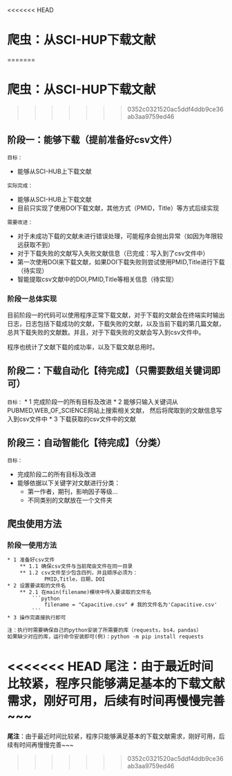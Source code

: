 <<<<<<< HEAD
# 爬虫：从SCI-HUP下载文献
=======
# 爬虫：从SCI-HUP下载文献 
>>>>>>> 0352c0321520ac5ddf4ddb9ce36ab3aa9759ed46

## 阶段一：能够下载（提前准备好csv文件）

`目标：`

* 能够从SCI-HUB上下载文献

`实际完成：`

   * 能够从SCI-HUB上下载文献
* 目前只实现了使用DOI下载文献，其他方式（PMID，Title）等方式后续实现

`需要改进：`

   * 对于未成功下载的文献未进行错误处理，可能程序会抛出异常（如因为年限较远获取不到）
*  对于下载失败的文献写入失败文献信息（已完成：写入到了csv文件中）
*  第一次使用DOI来下载文献，如果DOI下载失败则尝试使用PMID,Title进行下载（待实现）
*  智能提取csv文献中的DOI,PMID,Title等相关信息（待实现）

### 阶段一总体实现

目前阶段一的代码可以使用程序正常下载文献，对于下载的文献会在终端实时输出日志，日志包括下载成功的文献，下载失败的文献，以及当前下载的第几篇文献，总共下载失败的文献数。并且，对于下载失败的文献会写入到csv文件中。

程序也统计了文献下载的成功率，以及下载文献总用时。




## 阶段二：下载自动化【待完成】（只需要数组关键词即可）

`目标：`
    * 1 完成阶段一的所有目标及改进
        * 2 能够只输入关键词从PUBMED,WEB_OF_SCIENCE网站上搜索相关文献，
          然后将爬取到的文献信息写入到csv文件中
        * 3 下载获取的csv文件中的文献


## 阶段三：自动智能化【待完成】（分类）

`目标：`

* 完成阶段二的所有目标及改进
* 能够依据以下关键字对文献进行分类：
  * 第一作者，期刊，影响因子等级...
  * 不同类别的文献放在一个文件夹

## 爬虫使用方法
### 阶段一使用方法
~~~txt
* 1 准备好csv文件
    ** 1.1 确保csv文件与当前爬虫文件在同一目录
    ** 1.2 csv文件至少包含四列，并且顺序必须为：
            PMID,Title，日期，DOI
* 2 设置要读取的文件名
    ** 2.1 在main(filename)模块中传入要读取的文件名
        ```python
            filename = "Capacitive.csv" # 我的文件名为'Capacitive.csv'
        ```
* 3 操作完直接执行即可

注：执行时需要确保自己的python安装了所需要的库（requests，bs4，pandas）
如果缺少对应的库，运行命令安装即可(例)：python -m pip install requests
~~~



<<<<<<< HEAD
**尾注**：由于最近时间比较紧，程序只能够满足基本的下载文献需求，刚好可用，后续有时间再慢慢完善~~~
=======
**尾注**：由于最近时间比较紧，程序只能够满足基本的下载文献需求，刚好可用，后续有时间再慢慢完善~~~
>>>>>>> 0352c0321520ac5ddf4ddb9ce36ab3aa9759ed46
